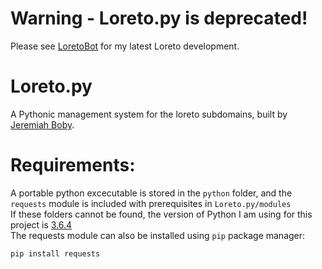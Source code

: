 # Warning - Loreto.py is deprecated!
Please see [LoretoBot](https://anonguy.github.io/loretobot) for my latest Loreto development.
# Loreto.py
A Pythonic management system for the loreto subdomains, built by [Jeremiah Boby](https://anonguy.github.io).
# Requirements:
A portable python excecutable is stored in the `python` folder, and the `requests` module is included with prerequisites in `Loreto.py/modules` <br />
If these folders cannot be found, the version of Python I am using for this project is [3.6.4](https://www.python.org/downloads/release/python-364/) <br />
The requests module can also be installed using `pip` package manager: <br />
```
pip install requests
```
